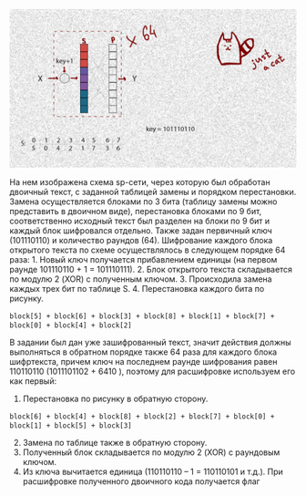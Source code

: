 ![image](full.jpg)

На нем изображена схема sp-сети, через которую был обработан двоичный текст, с заданной таблицей замены и порядком перестановки. Замена осуществляется блоками по 3 бита (таблицу замены можно представить в двоичном виде), перестановка блоками по 9 бит, соответственно исходный текст был разделен на блоки по 9 бит и каждый блок шифровался отдельно. Также задан первичный ключ (101110110) и количество раундов (64).
Шифрование каждого блока открытого текста по схеме осуществлялось в следующем порядке 64 раза:
    1. Новый ключ получается прибавлением единицы (на первом раунде 101110110 + 1 = 101110111).
    2. Блок открытого текста складывается по модулю 2 (XOR) с полученным ключом.
    3. Происходила замена каждых трех бит по таблице S.
    4. Перестановка каждого бита по рисунку.
```
block[5] + block[6] + block[3] + block[8] + block[1] + block[7] + block[0] + block[4] + block[2]
```


В задании был дан уже зашифрованный текст, значит действия должны выполняться в обратном порядке также 64 раза для каждого блока шифртекста, причем ключ на последнем раунде шифрования равен 110110110 (1011101102 + 6410 ), поэтому для расшифровке используем его как первый:
  1. Перестановка по рисунку в обратную сторону.
```
block[6] + block[4] + block[8] + block[2] + block[7] + block[0] + block[1] + block[5] + block[3]
```
    
  2. Замена по таблице также в обратную сторону.
  4. Полученный блок складывается по модулю 2 (XOR) с раундовым ключом. 
  5. Из ключа вычитается единица (110110110 – 1 = 110110101 и т.д.). 
При расшифровке полученного двоичного кода получается флаг
